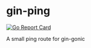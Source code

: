 # gin-ping

[![Go Report Card](https://goreportcard.com/badge/syeo66/gin-ping)](https://goreportcard.com/report/syeo66/gin-ping)

A small ping route for gin-gonic
